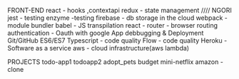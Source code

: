 
FRONT-END
react - hooks ,contextapi
redux - state management //// NGORI
jest - testing
enzyme -testing
firebase - db storage in the cloud
webpack - module bundler
babel - JS transpilation
react - router - browser routing
authentication - Oauth with google
App debbugging & Deployment
Git/GitHub
ES6/ES7
Typescript - code quality
Flow - code quality
Heroku - Software as a service
aws - cloud infrastructure(aws lambda)

PROJECTS
todo-app1
todoapp2
adopt_pets
budget
mini-netflix
amazon - clone
